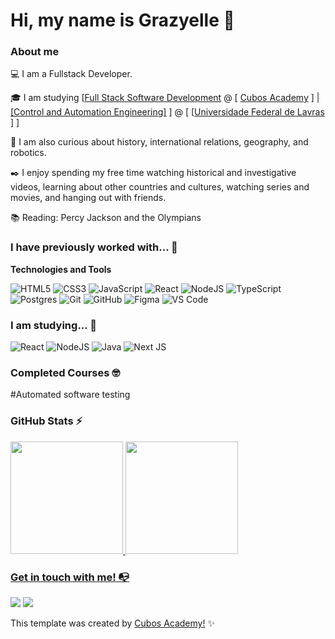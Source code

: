 
# Hi, my name is Grazyelle 👋

### About me

💻 I am a Fullstack Developer. 

<!-- Isso é um comentário, não irá aparecer no seu perfil
(Abaixo você seleciona o curso que você está fazendo no momento) -->

🎓 I am studying [[Full Stack Software Development](https://cubos.academy/cursos/desenvolvimento-de-software-v2) @ [ [Cubos Academy](https://cubos.academy/) ] | [[Control and Automation Engineering]](https://eeng.ufla.br/graduacao/engenharia-controle-automacao-bacharelado)  ] @ [ [[Universidade Federal de Lavras](https://ufla.br/) ]  ]

🔎 I am also curious about history, international relations, geography, and robotics.

✒️ I enjoy spending my free time watching historical and investigative videos, learning about other countries and cultures, watching series and movies, and hanging out with friends.

📚 Reading: Percy Jackson and the Olympians

### I have previously worked with... 🔧

**Technologies and Tools**

<!-- (Aqui você pode adicionar tecnologias que aprendeu no curso, já listamos algumas delas, e outras que já domina)) -->

![HTML5](https://img.shields.io/badge/html5-%23E34F26.svg?style=for-the-badge&logo=html5&logoColor=white)
![CSS3](https://img.shields.io/badge/css3-%231572B6.svg?style=for-the-badge&logo=css3&logoColor=white)
![JavaScript](https://img.shields.io/badge/javascript-%23323330.svg?style=for-the-badge&logo=javascript&logoColor=%23F7DF1E)
![React](https://img.shields.io/badge/react-%2320232a.svg?style=for-the-badge&logo=react&logoColor=%2361DAFB)
![NodeJS](https://img.shields.io/badge/node.js-6DA55F?style=for-the-badge&logo=node.js&logoColor=white)
![TypeScript](https://img.shields.io/badge/typescript-%23007ACC.svg?style=for-the-badge&logo=typescript&logoColor=white)
![Postgres](https://img.shields.io/badge/postgres-%23316192.svg?style=for-the-badge&logo=postgresql&logoColor=white)
![Git](https://img.shields.io/badge/git-%23F05033.svg?style=for-the-badge&logo=git&logoColor=white)
![GitHub](https://img.shields.io/badge/github-%23121011.svg?style=for-the-badge&logo=github&logoColor=white)
![Figma](https://img.shields.io/badge/figma-%23F24E1E.svg?style=for-the-badge&logo=figma&logoColor=white)
![VS Code](https://img.shields.io/badge/VS%20Code-0078d7.svg?style=for-the-badge&logo=visual-studio-code&logoColor=white)

<!-- (Já colocar tecnologias do On Demand que aprende no curso)) -->

### I am studying... 🧩
<!-- (Aqui você pode adicionar tecnologias que está estudando, inclusive para aumentar essa lista você listamos algumas das tecnologias ensinadas na nossa [Assinatura On Demand](https://cubos.academy/cubosondemand)) -->

![React](https://img.shields.io/badge/react-%2320232a.svg?style=for-the-badge&logo=react&logoColor=%2361DAFB)
![NodeJS](https://img.shields.io/badge/node.js-6DA55F?style=for-the-badge&logo=node.js&logoColor=white)
![Java](https://img.shields.io/badge/java-%23ED8B00.svg?style=for-the-badge&logo=openjdk&logoColor=white)
![Next JS](https://img.shields.io/badge/Next-black?style=for-the-badge&logo=next.js&logoColor=white)

<!-- (Você pode adicionar novas tecnologias insira ![Nome da Tecnologia](https://img.shields.io/badge/-[Nome da tecnologia]-[Cor do fundo]?style=flat-square&logo=[Nome da tecnologia])) -->

### Completed Courses 🤓

<!-- (Aqui você pode adicionar cursos que você já fez) -->

#Automated software testing


### GitHub Stats ⚡
<div>
<a href="https://github.com/grazyrf">
<img height="180em" src="https://github-readme-stats.vercel.app/api/top-langs/?username=grazyrf&layout=compact&langs_count=7&theme=dracula"/>

<img height="180em" src="https://github-readme-stats.vercel.app/api?username=grazyrf&show_icons=true&theme=dracula&include_all_commits=true&count_private=true"/>
</div>

### Get in touch with me! 📭
<div>
<a href="https://instagram.com/grazyrfaria" target="_blank"><img src="https://img.shields.io/badge/-Instagram-%23E4405F?style=for-the-badge&logo=instagram&logoColor=white" target="_blank"></a>
<a href="https://www.linkedin.com/in/grazyelle-rodrigues-de-faria/" target="_blank"><img src="https://img.shields.io/badge/-LinkedIn-%230077B5?style=for-the-badge&logo=linkedin&logoColor=white" target="_blank"></a>   
</div>



This template was created by <a href="https://cubos.academy/" target="_blank">Cubos Academy!</a> ✨

<!--
**academy-readme-template** is a ✨ _special_ ✨ repository because its `README.md` (this file) appears on your GitHub profile.
-->